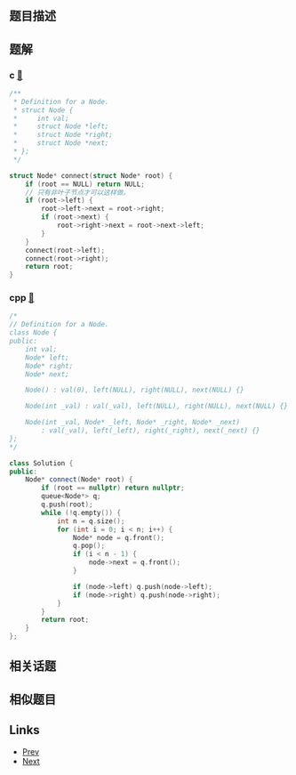 
# [](https://leetcode-cn.com/problems/populating-next-right-pointers-in-each-node)

## 题目描述



## 题解

### c [🔗](populating-next-right-pointers-in-each-node.c) 
```c
/**
 * Definition for a Node.
 * struct Node {
 *     int val;
 *     struct Node *left;
 *     struct Node *right;
 *     struct Node *next;
 * };
 */

struct Node* connect(struct Node* root) {
    if (root == NULL) return NULL;
    // 只有非叶子节点才可以这样做。
    if (root->left) {
        root->left->next = root->right;
        if (root->next) {
            root->right->next = root->next->left;
        }
    }
    connect(root->left);
    connect(root->right);
    return root;
}
```
### cpp [🔗](populating-next-right-pointers-in-each-node.cpp) 
```cpp
/*
// Definition for a Node.
class Node {
public:
    int val;
    Node* left;
    Node* right;
    Node* next;

    Node() : val(0), left(NULL), right(NULL), next(NULL) {}

    Node(int _val) : val(_val), left(NULL), right(NULL), next(NULL) {}

    Node(int _val, Node* _left, Node* _right, Node* _next)
        : val(_val), left(_left), right(_right), next(_next) {}
};
*/

class Solution {
public:
    Node* connect(Node* root) {
        if (root == nullptr) return nullptr;
        queue<Node*> q;
        q.push(root);
        while (!q.empty()) {
            int n = q.size();
            for (int i = 0; i < n; i++) {
                Node* node = q.front();
                q.pop();
                if (i < n - 1) {
                    node->next = q.front();
                }

                if (node->left) q.push(node->left);
                if (node->right) q.push(node->right);
            }
        }
        return root;
    }
};
```


## 相关话题



## 相似题目



## Links

- [Prev](../flatten-binary-tree-to-linked-list/README.md) 
- [Next](../populating-next-right-pointers-in-each-node-ii/README.md) 

